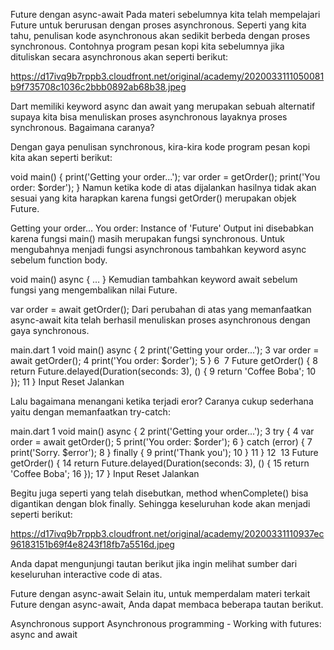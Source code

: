 Future dengan async-await
Pada materi sebelumnya kita telah mempelajari Future untuk berurusan dengan proses asynchronous. Seperti yang kita tahu, penulisan kode asynchronous akan sedikit berbeda dengan proses synchronous. Contohnya program pesan kopi kita sebelumnya jika dituliskan secara asynchronous akan seperti berikut:

https://d17ivq9b7rppb3.cloudfront.net/original/academy/2020033111050081b9f735708c1036c2bbb0892ab68b38.jpeg

Dart memiliki keyword async dan await yang merupakan sebuah alternatif supaya kita bisa menuliskan proses asynchronous layaknya proses synchronous. Bagaimana caranya?

Dengan gaya penulisan synchronous, kira-kira kode program pesan kopi kita akan seperti berikut:

void main() {
  print('Getting your order...');
  var order = getOrder();
  print('You order: $order');
}
Namun ketika kode di atas dijalankan hasilnya tidak akan sesuai yang kita harapkan karena fungsi getOrder() merupakan objek Future.

Getting your order...
You order: Instance of 'Future<String>'
Output ini disebabkan karena fungsi main() masih merupakan fungsi synchronous. Untuk mengubahnya menjadi fungsi asynchronous tambahkan keyword async sebelum function body.

void main() async { … }
Kemudian tambahkan keyword await sebelum fungsi yang mengembalikan nilai Future.

var order = await getOrder();
Dari perubahan di atas yang memanfaatkan async-await kita telah berhasil menuliskan proses asynchronous dengan gaya synchronous.

main.dart
1
void main() async {
2
  print('Getting your order...');
3
  var order = await getOrder();
4
  print('You order: $order');
5
}
6
​
7
Future<String> getOrder() {
8
  return Future.delayed(Duration(seconds: 3), () {
9
    return 'Coffee Boba';
10
  });
11
}
 Input  Reset
 Jalankan

            
Lalu bagaimana menangani ketika terjadi eror? Caranya cukup sederhana yaitu dengan memanfaatkan try-catch:

main.dart
1
void main() async {
2
  print('Getting your order...');
3
  try {
4
    var order = await getOrder();
5
    print('You order: $order');
6
  } catch (error) {
7
    print('Sorry. $error');
8
  } finally {
9
    print('Thank you');
10
  }
11
}
12
​
13
Future<String> getOrder() {
14
  return Future.delayed(Duration(seconds: 3), () {
15
    return 'Coffee Boba';
16
  });
17
}
 Input  Reset
 Jalankan

            
Begitu juga seperti yang telah disebutkan, method whenComplete() bisa digantikan dengan blok finally. Sehingga keseluruhan kode akan menjadi seperti berikut:

https://d17ivq9b7rppb3.cloudfront.net/original/academy/20200331110937ec96183151b69f4e8243f18fb7a5516d.jpeg

Anda dapat mengunjungi tautan berikut jika ingin melihat sumber dari keseluruhan interactive code di atas.

Future dengan async-await
Selain itu, untuk memperdalam materi terkait Future dengan async-await, Anda dapat membaca beberapa tautan berikut.

Asynchronous support
Asynchronous programming - Working with futures: async and await



